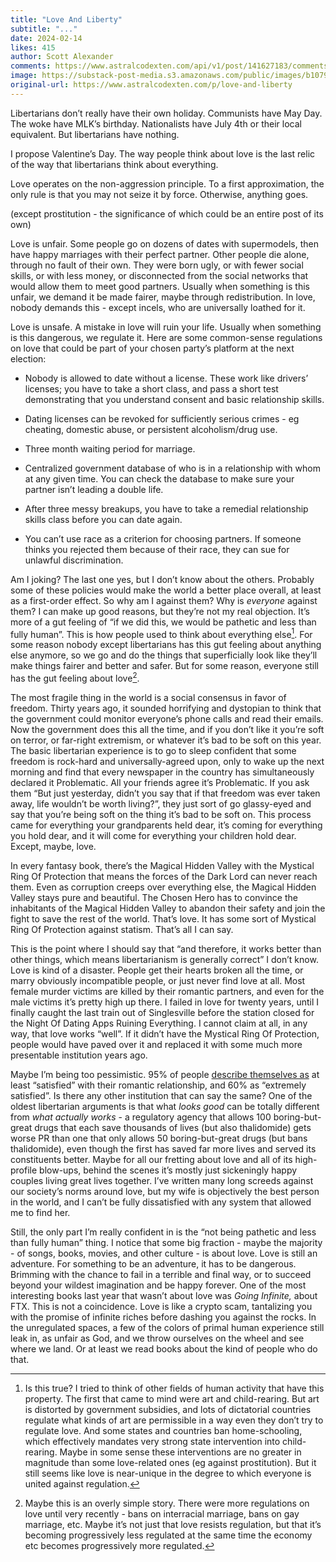 ```yaml
---
title: "Love And Liberty"
subtitle: "..."
date: 2024-02-14
likes: 415
author: Scott Alexander
comments: https://www.astralcodexten.com/api/v1/post/141627183/comments?&all_comments=true
image: https://substack-post-media.s3.amazonaws.com/public/images/b1079df4-65e2-46ff-a854-d62e32e4bbde_1455x879.png
original-url: https://www.astralcodexten.com/p/love-and-liberty
---
```

Libertarians don’t really have their own holiday. Communists have May Day. The woke have MLK’s birthday. Nationalists have July 4th or their local equivalent. But libertarians have nothing. 

I propose Valentine’s Day. The way people think about love is the last relic of the way that libertarians think about everything.

Love operates on the non-aggression principle. To a first approximation, the only rule is that you may not seize it by force. Otherwise, anything goes.

(except prostitution - the significance of which could be an entire post of its own)

Love is unfair. Some people go on dozens of dates with supermodels, then have happy marriages with their perfect partner. Other people die alone, through no fault of their own. They were born ugly, or with fewer social skills, or with less money, or disconnected from the social networks that would allow them to meet good partners. Usually when something is this unfair, we demand it be made fairer, maybe through redistribution. In love, nobody demands this - except incels, who are universally loathed for it.

Love is unsafe. A mistake in love will ruin your life. Usually when something is this dangerous, we regulate it. Here are some common-sense regulations on love that could be part of your chosen party’s platform at the next election:

  * Nobody is allowed to date without a license. These work like drivers’ licenses; you have to take a short class, and pass a short test demonstrating that you understand consent and basic relationship skills. 

  * Dating licenses can be revoked for sufficiently serious crimes - eg cheating, domestic abuse, or persistent alcoholism/drug use.

  * Three month waiting period for marriage.

  * Centralized government database of who is in a relationship with whom at any given time. You can check the database to make sure your partner isn’t leading a double life.

  * After three messy breakups, you have to take a remedial relationship skills class before you can date again.

  * You can’t use race as a criterion for choosing partners. If someone thinks you rejected them because of their race, they can sue for unlawful discrimination.




Am I joking? The last one yes, but I don’t know about the others. Probably some of these policies would make the world a better place overall, at least as a first-order effect. So why am I against them? Why is _everyone_ against them? I can make up good reasons, but they’re not my real objection. It’s more of a gut feeling of “if we did this, we would be pathetic and less than fully human”. This is how people used to think about everything else[^1]. For some reason nobody except libertarians has this gut feeling about anything else anymore, so we go and do the things that superficially look like they’ll make things fairer and better and safer. But for some reason, everyone still has the gut feeling about love[^2].

The most fragile thing in the world is a social consensus in favor of freedom. Thirty years ago, it sounded horrifying and dystopian to think that the government could monitor everyone’s phone calls and read their emails. Now the government does this all the time, and if you don’t like it you’re soft on terror, or far-right extremism, or whatever it’s bad to be soft on this year. The basic libertarian experience is to go to sleep confident that some freedom is rock-hard and universally-agreed upon, only to wake up the next morning and find that every newspaper in the country has simultaneously declared it Problematic. All your friends agree it’s Problematic. If you ask them “But just yesterday, didn’t you say that if that freedom was ever taken away, life wouldn’t be worth living?”, they just sort of go glassy-eyed and say that you’re being soft on the thing it’s bad to be soft on. This process came for everything your grandparents held dear, it’s coming for everything you hold dear, and it will come for everything your children hold dear. Except, maybe, love.

In every fantasy book, there’s the Magical Hidden Valley with the Mystical Ring Of Protection that means the forces of the Dark Lord can never reach them. Even as corruption creeps over everything else, the Magical Hidden Valley stays pure and beautiful. The Chosen Hero has to convince the inhabitants of the Magical Hidden Valley to abandon their safety and join the fight to save the rest of the world. That’s love. It has some sort of Mystical Ring Of Protection against statism. That’s all I can say.

This is the point where I should say that “and therefore, it works better than other things, which means libertarianism is generally correct” I don’t know. Love is kind of a disaster. People get their hearts broken all the time, or marry obviously incompatible people, or just never find love at all. Most female murder victims are killed by their romantic partners, and even for the male victims it’s pretty high up there. I failed in love for twenty years, until I finally caught the last train out of Singlesville before the station closed for the Night Of Dating Apps Ruining Everything. I cannot claim at all, in any way, that love works “well”. If it didn’t have the Mystical Ring Of Protection, people would have paved over it and replaced it with some much more presentable institution years ago.

Maybe I’m being too pessimistic. 95% of people [describe themselves as](https://www.monmouth.edu/polling-institute/reports/monmouthpoll_us_020722/) at least “satisfied” with their romantic relationship, and 60% as “extremely satisfied”. Is there any other institution that can say the same? One of the oldest libertarian arguments is that what _looks good_ can be totally different from _what actually works_ \- a regulatory agency that allows 100 boring-but-great drugs that each save thousands of lives (but also thalidomide) gets worse PR than one that only allows 50 boring-but-great drugs (but bans thalidomide), even though the first has saved far more lives and served its constituents better. Maybe for all our fretting about love and all of its high-profile blow-ups, behind the scenes it’s mostly just sickeningly happy couples living great lives together. I’ve written many long screeds against our society’s norms around love, but my wife is objectively the best person in the world, and I can’t be fully dissatisfied with any system that allowed me to find her.

Still, the only part I’m really confident in is the “not being pathetic and less than fully human” thing. I notice that some big fraction - maybe the majority - of songs, books, movies, and other culture - is about love. Love is still an adventure. For something to be an adventure, it has to be dangerous. Brimming with the chance to fail in a terrible and final way, or to succeed beyond your wildest imagination and be happy forever. One of the most interesting books last year that wasn’t about love was _Going Infinite,_ about FTX. This is not a coincidence. Love is like a crypto scam, tantalizing you with the promise of infinite riches before dashing you against the rocks. In the unregulated spaces, a few of the colors of primal human experience still leak in, as unfair as God, and we throw ourselves on the wheel and see where we land. Or at least we read books about the kind of people who do that.

[^1]: Is this true? I tried to think of other fields of human activity that have this property. The first that came to mind were art and child-rearing. But art is distorted by government subsidies, and lots of dictatorial countries regulate what kinds of art are permissible in a way even they don’t try to regulate love. And some states and countries ban home-schooling, which effectively mandates very strong state intervention into child-rearing. Maybe in some sense these interventions are no greater in magnitude than some love-related ones (eg against prostitution). But it still seems like love is near-unique in the degree to which everyone is united against regulation.

[^2]: Maybe this is an overly simple story. There were more regulations on love until very recently - bans on interracial marriage, bans on gay marriage, etc. Maybe it’s not just that love resists regulation, but that it’s becoming progressively less regulated at the same time the economy etc becomes progressively more regulated.
